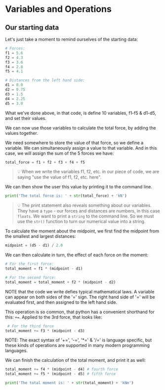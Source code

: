 # Variables and Operations

## Our starting data

Let's just take a moment to remind ourselves of the starting data:
```python
# Forces:
f1 = 5.6
f2 = 4.3
f3 = 3.6
f4 = 2.8
f5 = 4.1

# Distances from the left hand side:
d1 = 0.0
d2 = 0.75
d3 = 1.5
d4 = 2.25
d5 = 3.0 
```

What we've done above, in that code, is define 10 variables, f1-f5 & d1-d5, and set their values.

We can now use those variables to calculate the total force, by adding the values together.

We need somewhere to store the value of that force, so we define a variable. We can simultaneously assign a value to that variable. And in this case, we will assign the sum of the 5 forces we have:
```python
total_force = f1 + f2 + f3 + f4 + f5
```
>💡 When we write the variables f1, f2, etc. in our piece of code, we are saying "use the value of f1, f2, etc. here".

We can then show the user this value by printing it to the command line.

```python
print('The total force is: ' + str(total_force) + 'kN')
```

>💡 The print statement also reveals something about our variables. They have a `type` - our forces and distances are numbers, in this case `floats`. We want to print a `string` to the command line. So we must use the `str()` function to turn our numerical value into a string.

To calculate the moment about the midpoint, we first find the midpoint from the smallest and largest distances:
 ```python
midpoint = (d5 - d1) / 2.0
```

We can then calculate in turn, the effect of each force on the moment:

```python
# For the first force:
total_moment = f1 * (midpoint - d1)

# For the second force:
total_moment = total_moment + f2 * (midpoint - d2)
```
NOTE that the code we write defies typical mathematical laws.
A variable can appear on both sides of the '=' sign.
The right hand side of '=' will be evaluated first, and then assigned to the left hand side.

This operation is so common, that python has a convenient shorthand for this: `+=`. Applied to the 3rd force, that looks like:
```python
 # For the third force
total_moment += f3 * (midpoint - d3)
```

NOTE: The exact syntax of '+=', '-=', '*=' & '/=' is language specific, but these kinds of operations are supported in many modern programming languages.

We can finish the calculation of the total moment, and print it as well:
```python
total_moment += f4 * (midpoint - d4) # fourth force
total_moment += f5 * (midpoint - d5) # fifth force

print('The total moment is: ' + str(total_moment) + 'kNm')
```